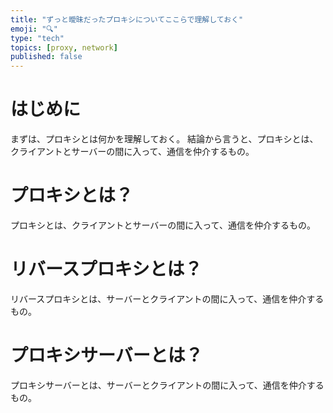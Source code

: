 ```yaml
---
title: "ずっと曖昧だったプロキシについてここらで理解しておく"
emoji: "🔍"
type: "tech"
topics: [proxy, network]
published: false
---
```


# はじめに

まずは、プロキシとは何かを理解しておく。
結論から言うと、プロキシとは、クライアントとサーバーの間に入って、通信を仲介するもの。

# プロキシとは？
プロキシとは、クライアントとサーバーの間に入って、通信を仲介するもの。

# リバースプロキシとは？

リバースプロキシとは、サーバーとクライアントの間に入って、通信を仲介するもの。

# プロキシサーバーとは？
プロキシサーバーとは、サーバーとクライアントの間に入って、通信を仲介するもの。